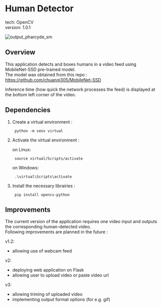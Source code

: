 # Human Detector

tech: OpenCV<br>
version: 1.0.1

![output_pharcyde_sm](https://user-images.githubusercontent.com/84317349/140078298-80a49eac-d547-4e7c-9b0e-174d8d0bc9d8.gif)

## Overview
This application detects and boxes humans in a video feed using MobileNet-SSD pre-trained model.<br>
The model was obtained from this repo : https://github.com/chuanqi305/MobileNet-SSD

Inference time (how quick the network processes the feed) is displayed at the bottom left corner of the video.

## Dependencies

1. Create a virtual environment :

        python -m venv virtual
        
2. Activate the virtual environment :

    on Linux:

        source virtual/Scripts/activate
        
    on Windows:
        
        .\virtual\Scripts\activate
        
3. Install the necessary librairies :

        pip install opencv-python

## Improvements

The current version of the application requires one video input and outputs the corresponding human-detected video.<br>
Following improvements are planned in the future :

v1.2:
+ allowing use of webcam feed

v2: 
+ deploying web application on Flask
+ allowing user to upload video or paste video url

v3: 
+ allowing triming of uploaded video
+ implementing output format options (for e.g. gif)
